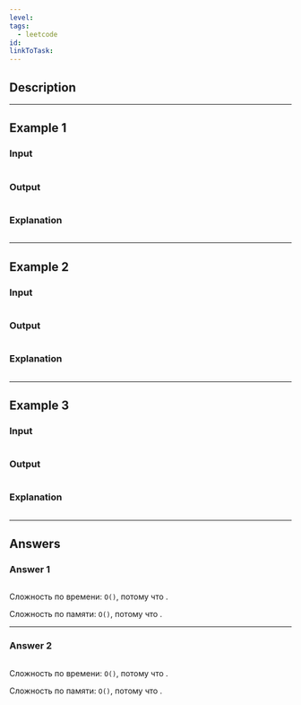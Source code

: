 ```yaml
---
level: 
tags:
  - leetcode
id: 
linkToTask:
---
```

## Description

---
## Example 1

### Input

```
```
### Output

```
```
### Explanation

```
```

---
## Example 2

### Input

```
```
### Output

```
```
### Explanation

```
```

---
## Example 3

### Input

```
```
### Output

```
```
### Explanation

```
```

---
## Answers

### Answer 1

```typescript
```

Сложность по времени: `O()`, потому что .

Сложность по памяти: `O()`, потому что .

---
### Answer 2

```typescript
```

Сложность по времени: `O()`, потому что .

Сложность по памяти: `O()`, потому что .
